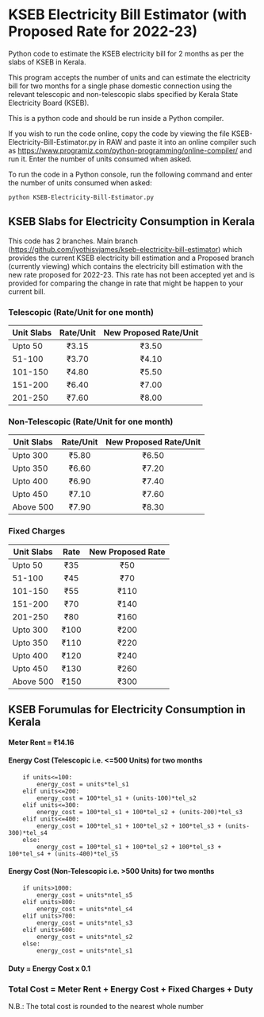 # KSEB Electricity Bill Estimator (with Proposed Rate for 2022-23)
Python code to estimate the KSEB electricity bill for 2 months as per the slabs of KSEB in Kerala.

This program accepts the number of units and can estimate the electricity bill for two months for a single phase domestic connection using the relevant telescopic and non-telescopic slabs specified by Kerala State Electricity Board (KSEB).

This is a python code and should be run inside a Python compiler.

If you wish to run the code online, copy the code by viewing the file KSEB-Electricity-Bill-Estimator.py in RAW and paste it into an online compiler such as https://www.programiz.com/python-programming/online-compiler/ and run it. Enter the number of units consumed when asked.

To run the code in a Python console, run the following command and enter the number of units consumed when asked:
```
python KSEB-Electricity-Bill-Estimator.py
```


## KSEB Slabs for Electricity Consumption in Kerala
This code has 2 branches. Main branch (https://github.com/jyothisvjames/kseb-electricity-bill-estimator) which provides the current KSEB electricity bill estimation and a Proposed branch (currently viewing) which contains the electricity bill estimation with the new rate proposed for 2022-23. This rate has not been accepted yet and is provided for comparing the change in rate that might be happen to your current bill.

### Telescopic (Rate/Unit for one month)

| Unit Slabs | Rate/Unit | New Proposed Rate/Unit |
| ---------- |:---------:|:----------------------:|
| Upto 50    | ₹3.15     | ₹3.50                  |
| 51-100     | ₹3.70     | ₹4.10                  |
| 101-150    | ₹4.80     | ₹5.50                  |
| 151-200    | ₹6.40     | ₹7.00                  |
| 201-250    | ₹7.60     | ₹8.00                  |

### Non-Telescopic (Rate/Unit for one month)

| Unit Slabs | Rate/Unit | New Proposed Rate/Unit |
| ---------- |:---------:|:----------------------:|
| Upto 300   | ₹5.80     | ₹6.50                  |
| Upto 350   | ₹6.60     | ₹7.20                  |
| Upto 400   | ₹6.90     | ₹7.40                  |
| Upto 450   | ₹7.10     | ₹7.60                  |
| Above 500  | ₹7.90     | ₹8.30                  |

### Fixed Charges

| Unit Slabs | Rate | New Proposed Rate |
| ---------- |:----:|:-----------------:|
| Upto 50    | ₹35  | ₹50               |
| 51-100     | ₹45  | ₹70               |
| 101-150    | ₹55  | ₹110              |
| 151-200    | ₹70  | ₹140              |
| 201-250    | ₹80  | ₹160              |
| Upto 300   | ₹100 | ₹200              |
| Upto 350   | ₹110 | ₹220              |
| Upto 400   | ₹120 | ₹240              |
| Upto 450   | ₹130 | ₹260              |
| Above 500  | ₹150 | ₹300              |

## KSEB Forumulas for Electricity Consumption in Kerala

#### Meter Rent = ₹14.16
#### Energy Cost (Telescopic i.e. <=500 Units) for two months
```
    if units<=100:
        energy_cost = units*tel_s1
    elif units<=200:
        energy_cost = 100*tel_s1 + (units-100)*tel_s2
    elif units<=300:
        energy_cost = 100*tel_s1 + 100*tel_s2 + (units-200)*tel_s3
    elif units<=400:
        energy_cost = 100*tel_s1 + 100*tel_s2 + 100*tel_s3 + (units-300)*tel_s4
    else:
        energy_cost = 100*tel_s1 + 100*tel_s2 + 100*tel_s3 + 100*tel_s4 + (units-400)*tel_s5
```
#### Energy Cost (Non-Telescopic i.e. >500 Units) for two months
```
    if units>1000:
        energy_cost = units*ntel_s5
    elif units>800:
        energy_cost = units*ntel_s4
    elif units>700:
        energy_cost = units*ntel_s3
    elif units>600:
        energy_cost = units*ntel_s2
    else:
        energy_cost = units*ntel_s1
```
#### Duty = Energy Cost x 0.1

### Total Cost = Meter Rent + Energy Cost + Fixed Charges + Duty
N.B.: The total cost is rounded to the nearest whole number
